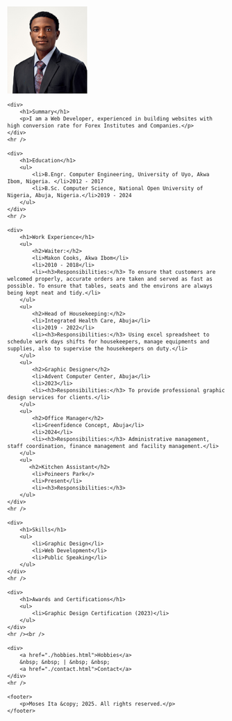 <!DOCTYPE html>
<html lang="en">
<head>
    <meta charset="UTF-8">
    <meta name="viewport" content="width=device-width, initial-scale=1.0">
    <title>My Resume</title>
</head>
<body>
    <div>
        <img src="./img/profile-pic.jpg" alt="Profile photo" height="200">
    </div>

    <div>
        <h1>Summary</h1>
        <p>I am a Web Developer, experienced in building websites with high conversion rate for Forex Institutes and Companies.</p>
    </div>
    <hr />

    <div>
        <h1>Education</h1>
        <ul>
            <li>B.Engr. Computer Engineering, University of Uyo, Akwa Ibom, Nigeria. </li>2012 - 2017
            <li>B.Sc. Computer Science, National Open University of Nigeria, Abuja, Nigeria.</li>2019 - 2024
        </ul>
    </div>
    <hr />

    <div>
        <h1>Work Experience</h1>
        <ul>
            <h2>Waiter:</h2>
            <li>Makon Cooks, Akwa Ibom</li>
            <li>2010 - 2018</li>
            <li><h3>Responsibilities:</h3> To ensure that customers are welcomed properly, accurate orders are taken and served as fast as possible. To ensure that tables, seats and the environs are always being kept neat and tidy.</li>
        </ul>
        <ul>
            <h2>Head of Housekeeping:</h2>
            <li>Integrated Health Care, Abuja</li>
            <li>2019 - 2022</li>
            <li><h3>Responsibilities:</h3> Using excel spreadsheet to schedule work days shifts for housekeepers, manage equipments and supplies, also to supervise the housekeepers on duty.</li>
        </ul>
        <ul>
            <h2>Graphic Designer</h2>
            <li>Advent Computer Center, Abuja</li>
            <li>2023</li>
            <li><h3>Responsibilities:</h3> To provide professional graphic design services for clients.</li>
        </ul>
        <ul>
            <h2>Office Manager</h2>
            <li>Greenfidence Concept, Abuja</li>
            <li>2024</li>
            <li><h3>Responsibilities:</h3> Administrative management,  staff coordination, finance management and facility management.</li>
        </ul>
        <ul>
           <h2>Kitchen Assistant</h2>
            <li>Poineers Park</>
            <li>Present</li>
            <li><h3>Responsibilities:</h3>
        </ul>
    </div>
    <hr />

    <div>
        <h1>Skills</h1>
        <ul>
            <li>Graphic Design</li>
            <li>Web Development</li>
            <li>Public Speaking</li>
        </ul>
    </div>
    <hr />

    <div>
        <h1>Awards and Certifications</h1>
        <ul>
            <li>Graphic Design Certification (2023)</li>
        </ul>
    </div>
    <hr /><br />

    <div>
        <a href="./hobbies.html">Hobbies</a> 
        &nbsp; &nbsp; | &nbsp; &nbsp; 
        <a href="./contact.html">Contact</a>
    </div>
    <hr />

    <footer>
        <p>Moses Ita &copy; 2025. All rights reserved.</p>
    </footer>
</body>
</html>
